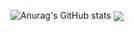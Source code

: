 ![Anurag's GitHub stats](https://github-readme-stats.vercel.app/api?username=rootzera&show_icons=true&theme=radical)
<img align="center" src="https://github-readme-stats.vercel.app/api/top-langs/?username=rootzera&langs_count=4&line_height=35&theme=radical" />
